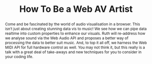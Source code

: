 ---
title: "How To Be a Web AV Artist"
speaker: Ruth John
event: CascadiaJS 2018
tags: ["Web MIDI", "Web Audio", "Data Visualization"]
abstract: "Come and be fascinated by the world of audio visualisation in a browser. This isn’t just about creating stunning data vis to music! We see how we can pipe data realtime into custom properties to enhance our visuals. Ruth will re-address how we analyse sound via the Web Audio API and proposes a better way of processing the data to better suit music. And, to top it all off, we harness the Web MIDI API for full hardware control as well. You may not think it, but this really is a talk with a great deal of take-aways and new techniques for you to consider in your coding life."
ytID: Dt4I-96C-pg
layout: talk
---